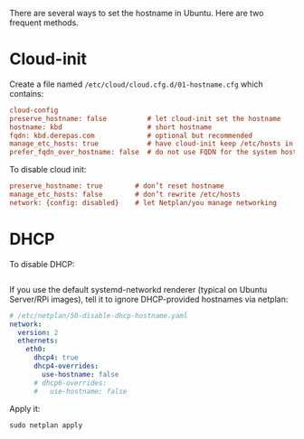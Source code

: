 There are several ways to set the hostname in Ubuntu. Here are two frequent methods.
# Cloud-init

Create a file named `/etc/cloud/cloud.cfg.d/01-hostname.cfg` which contains:
```ini
cloud-config
preserve_hostname: false          # let cloud-init set the hostname
hostname: kbd                     # short hostname
fqdn: kbd.derepas.com             # optional but recommended
manage_etc_hosts: true            # have cloud-init keep /etc/hosts in sync
prefer_fqdn_over_hostname: false  # do not use FQDN for the system hostname
```

To disable cloud init:
```ini
preserve_hostname: true        # don’t reset hostname
manage_etc_hosts: false        # don’t rewrite /etc/hosts
network: {config: disabled}    # let Netplan/you manage networking
```

# DHCP

To disable DHCP:
```

```
If you use the default systemd-networkd renderer (typical on Ubuntu Server/RPi images), tell it to ignore DHCP-provided hostnames via netplan:

```yaml
# /etc/netplan/50-disable-dhcp-hostname.yaml
network:
  version: 2
  ethernets:
    eth0:
      dhcp4: true
      dhcp4-overrides:
        use-hostname: false
      # dhcp6-overrides:
      #   use-hostname: false
```
Apply it:

```
sudo netplan apply
```
